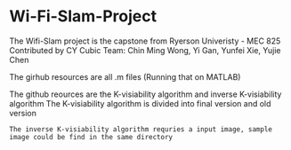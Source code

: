 # Wi-Fi-Slam-Project

The Wifi-Slam project is the capstone from Ryerson Univeristy - MEC 825
    Contributed by CY Cubic Team: Chin Ming Wong, Yi Gan, Yunfei Xie, Yujie Chen

The girhub resources are all .m files (Running that on MATLAB)

The github reources are the K-visiability algorithm and inverse K-visiability algorithm
    The K-visiability algorithm is divided into final version and old version
    
    The inverse K-visiability algorithm requries a input image, sample image could be find in the same directory
